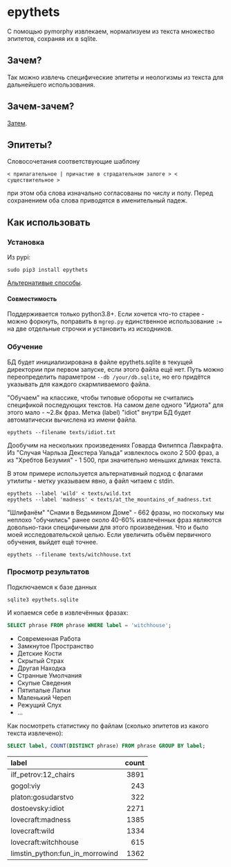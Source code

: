 # epythets

С помощью pymorphy извлекаем, нормализуем из текста множество эпитетов, сохраняя их в sqlite.

## Зачем?

Так можно извлечь специфические эпитеты и неологизмы из текста для дальнейшего использования.

## Зачем-зачем?

[Затем](https://cpad.ask.fm/af3/4b0f5/ddc1/4880/929c/e8709d71dd60/large/2821587.jpg).

## Эпитеты?

Словосочетания соответствующие шаблону

`< прилагательное | причастие в страдательном залоге > < существительное >`

при этом оба слова изначально согласованы по числу и полу. Перед сохранением оба слова приводятся в именительный падеж.

## Как использовать

### Установка

Из pypi:

``` shell
sudo pip3 install epythets
```

[Альтернативые способы](/README_full.md).

#### Совместимость

Поддерживается только python3.8+. Если хочется что-то старее - можно форкнуть, поправить в `mgrep.py` единственное использование `:=` на две отдельные строчки и установить из исходников.

### Обучение

БД будет инициализирована в файле epythets.sqlite в текущей директории при первом запуске, если этого файла ещё нет. Путь можно переопределить параметром `--db /your/db.sqlite`, но его придётся указывать для каждого скармливаемого файла.

"Обучаем" на классике, чтобы типовые обороты не считались спецификой последующих текстов. На самом деле одного "Идиота" для этого мало - ~2.8к фраз. Метка (label) "idiot" внутри БД будет автоматически вычислена из имени файла.

``` shell
epythets --filename texts/idiot.txt
```

Дообучим на нескольких произведениях Говарда Филиппса Лавкрафта. Из "Случая Чарльза Декстера Уальда" извлеклось около 2 500 фраз, а из "Хребтов Безумия" - 1 500, при значительно меньших длинах текста.

В этом примере используется альтернативный подход с флагами утилиты - метку указываем явно, а файл читаем с stdin.

``` shell
epythets --label 'wild' < texts/wild.txt
epythets --label 'madness' < texts/at_the_mountains_of_madness.txt
```

"Шлифанём" "Снами в Ведьмином Доме" - 662 фразы, но поскольку мы неплохо "обучились" ранее около 40-60% извлечённых фраз являются довольно-таки специфичными для этого произведения. Что и было моей исследовательской целью. Если увеличить объём первичного обучения, выйдет ещё точнее.

``` shell
epythets --filename texts/witchhouse.txt
```

### Просмотр результатов

Подключаемся к базе данных

``` shell
sqlite3 epythets.sqlite
```

И копаемся себе в извлечённых фразах:

``` sql
SELECT phrase FROM phrase WHERE label = 'witchhouse';
```

- Современная Работа
- Замкнутое Пространство
- Детские Кости
- Скрытый Страх
- Другая Находка
- Странные Умолчания
- Скупые Сведения
- Пятипалые Лапки
- Маленький Череп
- Режущий Слух
- ...

Как посмотреть статистику по файлам (сколько эпитетов из какого текста извлечено):

``` sql
SELECT label, COUNT(DISTINCT phrase) FROM phrase GROUP BY label;
```

| label | count |
| :--- | ---: |
| ilf_petrov:12_chairs | 3891 |
| gogol:viy | 243 |
| platon:gosudarstvo | 322 |
| dostoevsky:idiot | 2271 |
| lovecraft:madness |1385 |
| lovecraft:wild |1334 |
| lovecraft:witchhouse | 615 |
| limstin_python:fun_in_morrowind | 1362 |
